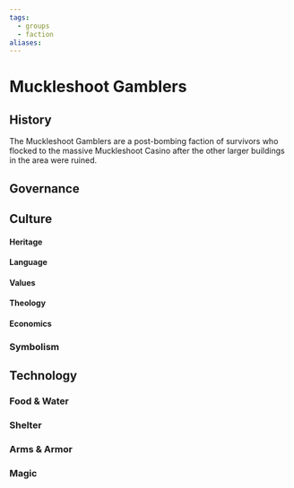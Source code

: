 ```yaml
---
tags:
  - groups
  - faction
aliases:
---
```


# Muckleshoot Gamblers
## History
The Muckleshoot Gamblers are a post-bombing faction of survivors who flocked to the massive Muckleshoot Casino after the other larger buildings in the area were ruined.

## Governance
## Culture
#### Heritage
#### Language
#### Values
#### Theology
#### Economics
### Symbolism
## Technology
### Food & Water
### Shelter
### Arms & Armor
### Magic